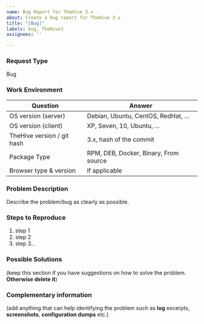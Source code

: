 ```yaml
---
name: Bug Report for TheHive 3.x
about: Create a bug report for TheHive 3.x
title: "[Bug]"
labels: bug, TheHive3
assignees: ''

---
```


### Request Type
Bug

### Work Environment

| Question                   | Answer                                |
| -------------------------- | ------------------------------------- |
| OS version (server)        | Debian, Ubuntu, CentOS, RedHat, ...   |
| OS version (client)        | XP, Seven, 10, Ubuntu, ...            |
| TheHive version / git hash | 3.x, hash of the commit               |
| Package Type               | RPM, DEB, Docker, Binary, From source |
| Browser type & version     | If applicable                         |


### Problem Description
Describe the problem/bug as clearly as possible.

### Steps to Reproduce
1. step 1
1. step 2
1. step 3...

### Possible Solutions
(keep this section if you have suggestions on how to solve the problem. **Otherwise delete it**)

### Complementary information
(add anything that can help identifying the problem such as **log** excerpts, **screenshots**, **configuration dumps** etc.)